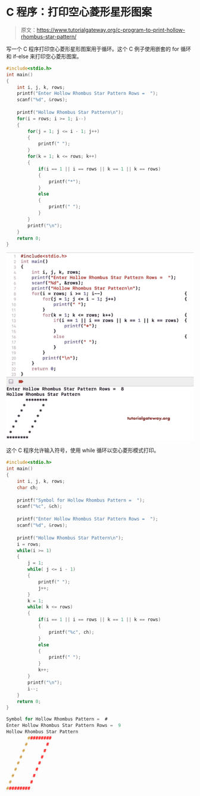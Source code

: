 # C 程序：打印空心菱形星形图案

> 原文：<https://www.tutorialgateway.org/c-program-to-print-hollow-rhombus-star-pattern/>

写一个 C 程序打印空心菱形星形图案用于循环。这个 C 例子使用嵌套的 for 循环和 if-else 来打印空心菱形图案。

```c
#include<stdio.h>
int main()
{
    int i, j, k, rows;
    printf("Enter Hollow Rhombus Star Pattern Rows =  ");
    scanf("%d", &rows);

    printf("Hollow Rhombus Star Pattern\n");
    for(i = rows; i >= 1; i--)
    {
        for(j = 1; j <= i - 1; j++)
        {
            printf(" ");
        }
        for(k = 1; k <= rows; k++)
        {
            if(i == 1 || i == rows || k == 1 || k == rows)
            {
                printf("*");
            }
            else
            {
                printf(" ");
            }       
        }         
        printf("\n");   
    }
    return 0;
}
```

![C Program to Print Hollow Rhombus Star Pattern 1](img/5956b416bcc1ef1067ac13362b854fcb.png)

这个 C 程序允许输入符号，使用 while 循环以空心菱形模式打印。

```c
#include<stdio.h>
int main()
{
    int i, j, k, rows;
    char ch;

    printf("Symbol for Hollow Rhombus Pattern =  ");
    scanf("%c", &ch);

    printf("Enter Hollow Rhombus Star Pattern Rows =  ");
    scanf("%d", &rows);

    printf("Hollow Rhombus Star Pattern\n");
    i = rows;
    while(i >= 1)
    {
        j = 1;
        while( j <= i - 1)
        {
            printf(" ");
            j++;
        }
        k = 1;
        while( k <= rows)
        {
            if(i == 1 || i == rows || k == 1 || k == rows)
            {
                printf("%c", ch);
            }
            else
            {
                printf(" ");
            }  
            k++;     
        }         
        printf("\n"); 
        i--;  
    }
    return 0;
}
```

```c
Symbol for Hollow Rhombus Pattern =  #
Enter Hollow Rhombus Star Pattern Rows =  9
Hollow Rhombus Star Pattern
        #########
       #       #
      #       #
     #       #
    #       #
   #       #
  #       #
 #       #
#########
```